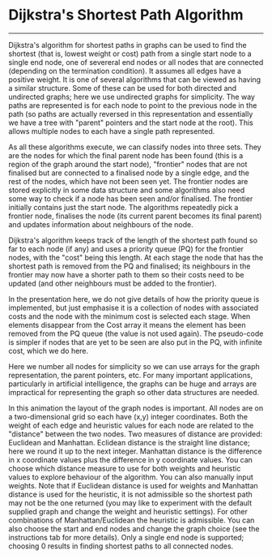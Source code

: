 # Dijkstra's Shortest Path Algorithm
---

Dijkstra's algorithm for shortest paths in graphs can be used to find
the shortest (that is, lowest weight or cost) path from a single start
node to a single end node, one of severeral end nodes or all nodes that
are connected (depending on the termination condition). It assumes all
edges have a positive weight.
It
is one of several algorithms that can be viewed as having a similar
structure. Some of these can be used for both directed and undirected
graphs; here we use undirected graphs for simplicity.  The way paths are
represented is for each node to point to the previous node in the path
(so paths are actually reversed in this representation and essentially we
have a tree with "parent" pointers and the start node at the root). This
allows multiple nodes to each have a single path represented.

As all these algorithms execute, we can classify nodes into three sets.
They are the nodes for which the final parent node has been found (this
is a region of the graph around the start node), "frontier" nodes that
are not finalised but are connected to a finalised node by a single edge,
and the rest of the nodes, which have not been seen yet. The frontier
nodes are stored explicitly in some data structure and some algorithms
also need some way to check if a node has been seen and/or finalised.  The
frontier initially contains just the start node. The algorithms repeatedly
pick a frontier node, finalises the node (its current parent becomes
its final parent) and updates information about neighbours of the node.

Dijkstra's algorithm keeps track of the length of the shortest path
found so far to each node (if any) and uses a priority queue (PQ) for
the frontier nodes, with the "cost" being this length. At each stage the
node that has the shortest path is removed from the PQ and finalised;
its neighbours in the frontier may now have a shorter path to them so
their costs need to be updated (and other neighbours must be added to
the frontier).

In the presentation here, we do not give details of how the priority
queue is implemented, but just emphasise it is a collection of nodes
with associated costs and the node with the minimum cost is selected each
stage. When elements disappear from the Cost array it means the element
has been removed from the PQ queue (the value is not used again).
The pseudo-code is simpler if nodes that are yet to be seen are also
put in the PQ, with infinite cost, which we do here.

Here we number all nodes for simplicity so we can use arrays for the
graph representation, the parent pointers, etc.  For many important
applications, particularly in artificial intelligence, the graphs can
be huge and arrays are impractical for representing the graph so other
data structures are needed.

In this animation the layout of the graph nodes is important. All nodes
are on a two-dimensional grid so each have (x,y) integer coordinates.
Both the weight of each edge and heuristic values for each node are
related to the "distance" between the two nodes.  Two measures of
distance are provided: Euclidean and Manhattan.  Eclidean distance is
the straight line distance; here we round it up to the next integer.
Manhattan distance is the difference in x coordinate values plus the
difference in y coordinate values.  You can choose which distance measure
to use for both weights and heuristic values to explore behaviour of the
algorithm. You can also manually input weights. Note that if Euclidean
distance is used for weights and Manhattan distance is used for the
heuristic, it is not admissible so the shortest path may not be the one
returned (you may like to experiment with the default supplied graph
and change the weight and heuristic settings). For other combinations of
Manhattan/Euclidean the heuristic is admissible.  You can also choose the
start and end nodes and change the graph choice (see the instructions
tab for more details). Only a single end node is supported; choosing 0
results in finding shortest paths to all connected nodes.




